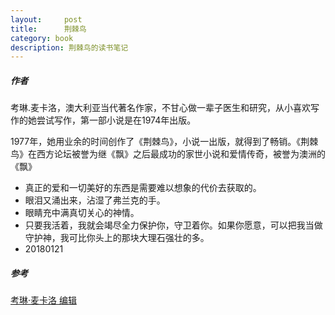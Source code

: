 ```yaml
---
layout:     post
title:      荆棘鸟
category: book
description: 荆棘鸟的读书笔记
---
```


##### 作者

考琳.麦卡洛，澳大利亚当代著名作家，不甘心做一辈子医生和研究，从小喜欢写作的她尝试写作，第一部小说是在1974年出版。

1977年，她用业余的时间创作了《荆棘鸟》，小说一出版，就得到了畅销。《荆棘鸟》在西方论坛被誉为继《飘》之后最成功的家世小说和爱情传奇，被誉为澳洲的《飘》

- 真正的爱和一切美好的东西是需要难以想象的代价去获取的。
- 眼泪又涌出来，沾湿了弗兰克的手。
- 眼睛充中满真切关心的神情。
- 只要我活着，我就会竭尽全力保护你，守卫着你。如果你愿意，可以把我当做守护神，我可比你头上的那块大理石强壮的多。
- 20180121

##### 参考

[考琳·麦卡洛 编辑](https://baike.baidu.com/item/%E8%80%83%E7%90%B3%C2%B7%E9%BA%A6%E5%8D%A1%E6%B4%9B)